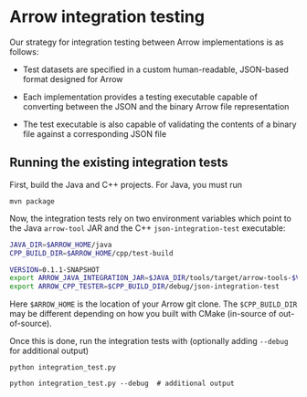 # Arrow integration testing

Our strategy for integration testing between Arrow implementations is as follows:

* Test datasets are specified in a custom human-readable, JSON-based format
  designed for Arrow

* Each implementation provides a testing executable capable of converting
  between the JSON and the binary Arrow file representation

* The test executable is also capable of validating the contents of a binary
  file against a corresponding JSON file

## Running the existing integration tests

First, build the Java and C++ projects. For Java, you must run

```
mvn package
```

Now, the integration tests rely on two environment variables which point to the
Java `arrow-tool` JAR and the C++ `json-integration-test` executable:

```bash
JAVA_DIR=$ARROW_HOME/java
CPP_BUILD_DIR=$ARROW_HOME/cpp/test-build

VERSION=0.1.1-SNAPSHOT
export ARROW_JAVA_INTEGRATION_JAR=$JAVA_DIR/tools/target/arrow-tools-$VERSION-jar-with-dependencies.jar
export ARROW_CPP_TESTER=$CPP_BUILD_DIR/debug/json-integration-test
```

Here `$ARROW_HOME` is the location of your Arrow git clone. The
`$CPP_BUILD_DIR` may be different depending on how you built with CMake
(in-source of out-of-source).

Once this is done, run the integration tests with (optionally adding `--debug`
for additional output)

```
python integration_test.py

python integration_test.py --debug  # additional output
```